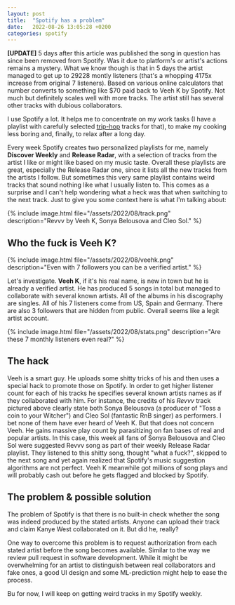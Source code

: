 ```yaml
---
layout: post
title:  "Spotify has a problem"
date:   2022-08-26 13:05:28 +0200
categories: spotify
---
```


**[UPDATE]** 5 days after this article was published the song in question has since been removed from Spotify. Was it due to platform's or artist's actions remains a mystery. What we know though is that in 5 days the artist managed to get up to 29228 montly listeners (that's a whopping 4175x increase from original 7 listeners). Based on various online calculators that number converts to something like $70 paid back to Veeh K by Spotify. Not much but definitely scales well with more tracks. The artist still has several other tracks with dubious collaborators. 

I use Spotify a lot. It helps me to concentrate on my work tasks (I have a playlist with carefully selected [trip-hop][trip-hop-playlist] tracks for that), to make my cooking less boring and, finally, to relax after a long day. 

Every week Spotify creates two personalized playlists for me, namely **Discover Weekly** and **Release Radar**, with a selection of tracks from the artist I like or might like based on my music taste. Overall these playlists are great, especially the Release Radar one, since it lists all the new tracks from the artists I follow. But sometimes this very same playlist contains weird tracks that sound nothing like what I usually listen to. This comes as a surprise and I can't help wondering what a heck was that when switching to the next track. Just to give you some context here is what I'm talking about:

<!-- ![A screenshot showing a weird track in Spotify playlist](/assets/2022/08/revvv.png 'A shitty track suggestion') -->

{% include image.html file="/assets/2022/08/track.png" description="Revvv by Veeh K, Sonya Belousova and Cleo Sol." %}

## Who the fuck is Veeh K?

{% include image.html file="/assets/2022/08/veehk.png" description="Even with 7 followers you can be a verified artist." %}

Let's investigate. **Veeh K**, if it's his real name, is new in town but he is already a verified artist. He has produced 5 songs in total but managed to collaborate with several known artists. All of the albums in his discography are singles. 
All of his 7 listeners come from US, Spain and Germany. There are also 3 followers that are hidden from public.
Overall seems like a legit artist account.

{% include image.html file="/assets/2022/08/stats.png" description="Are these 7 monthly listeners even real?" %}

## The hack

Veeh is a smart guy. He uploads some shitty tricks of his and then uses a special hack to promote those on Spotify. In order to get higher listener count for each of his tracks he specifies several known artists names as if they collaborated with him. For instance, the credits of his *Revvv* track pictured above clearly state both Sonya Belousova (a producer of "Toss a coin to your Witcher") and Cleo Sol (fantastic RnB singer) as performers. I bet none of them have ever heard of Veeh K. But that does not concern Veeh. He gains massive play count by parasitizing on fan bases of real and popular artists. In this case, this week all fans of Sonya Belousova and Cleo Sol were suggested Revvv song as part of their weekly Release Radar playlist. They listened to this shitty song, thought "what a fuck?", skipped to the next song and yet again realized that Spotify's music suggestion algorithms are not perfect. Veeh K meanwhile got millions of song plays and will probably cash out before he gets flagged and blocked by Spotify. 

## The problem & possible solution

The problem of Spotify is that there is no built-in check whether the song was indeed produced by the stated artists. Anyone can upload their track and claim Kanye West collaborated on it. But did he, really?

One way to overcome this problem is to request authorization from each stated artist before the song becomes available. Similar to the way we review pull request in software development. While it might be overwhelming for an artist to distinguish between real collaborators and fake ones, a good UI design and some ML-prediction might help to ease the process. 

Bu for now, I will keep on getting weird tracks in my Spotify weekly. 

[trip-hop-playlist]: https://open.spotify.com/playlist/0Y2LEBRex7KvbeuoEtyqSW?si=5ec169f4de1d44cf
